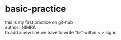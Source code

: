 # basic-practice
this is my first practice on git-hub
<br>
author : NIMRA
<br>
to add a new line we have to write "br" within < > signs
